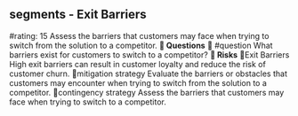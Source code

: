 

## segments - Exit Barriers
#rating: 15
Assess the barriers that customers may face when trying to switch from the solution to a competitor.
**💭 Questions**
💭 #question What barriers exist for customers to switch to a competitor?
**🚨 Risks**
🚨Exit Barriers
High exit barriers can result in customer loyalty and reduce the risk of customer churn.
🚨mitigation strategy
Evaluate the barriers or obstacles that customers may encounter when trying to switch from the solution to a competitor.
🚨contingency strategy
Assess the barriers that customers may face when trying to switch to a competitor.




